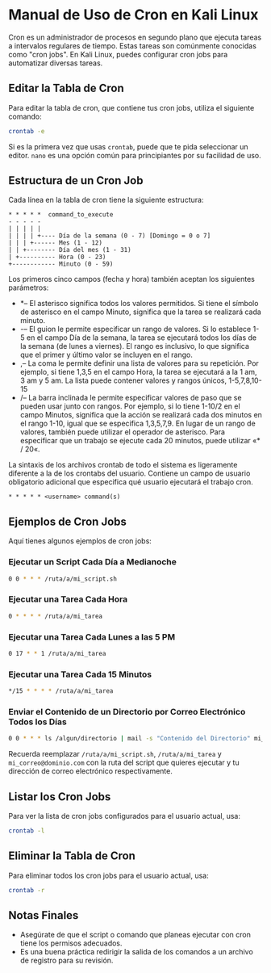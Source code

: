 # Manual de Uso de Cron en Kali Linux

Cron es un administrador de procesos en segundo plano que ejecuta tareas a intervalos regulares de tiempo. Estas tareas son comúnmente conocidas como "cron jobs". En Kali Linux, puedes configurar cron jobs para automatizar diversas tareas.

## Editar la Tabla de Cron

Para editar la tabla de cron, que contiene tus cron jobs, utiliza el siguiente comando:

```bash
crontab -e
```

Si es la primera vez que usas `crontab`, puede que te pida seleccionar un editor. `nano` es una opción común para principiantes por su facilidad de uso.

## Estructura de un Cron Job

Cada línea en la tabla de cron tiene la siguiente estructura:

```
* * * * *  command_to_execute
- - - - -
| | | | |
| | | | +---- Día de la semana (0 - 7) [Domingo = 0 o 7]
| | | +------ Mes (1 - 12)
| | +-------- Día del mes (1 - 31)
| +---------- Hora (0 - 23)
+------------ Minuto (0 - 59)
```



Los primeros cinco campos (fecha y hora) también aceptan los siguientes parámetros:

- *– El asterisco significa todos los valores permitidos. Si tiene el símbolo de asterisco en el campo Minuto, significa que la tarea se realizará cada minuto.
- -– El guion le permite especificar un rango de valores. Si lo establece 1-5 en el campo Día de la semana, la tarea se ejecutará todos los días de la semana (de lunes a viernes). El rango es inclusivo, lo que significa que el primer y último valor se incluyen en el rango.
- ,– La coma le permite definir una lista de valores para su repetición. Por ejemplo, si tiene 1,3,5 en el campo Hora, la tarea se ejecutará a la 1 am, 3 am y 5 am. La lista puede contener valores y rangos únicos, 1-5,7,8,10-15
- /– La barra inclinada le permite especificar valores de paso que se pueden usar junto con rangos. Por ejemplo, si lo tiene 1-10/2 en el campo Minutos, significa que la acción se realizará cada dos minutos en el rango 1-10, igual que se especifica 1,3,5,7,9. En lugar de un rango de valores, también puede utilizar el operador de asterisco. Para especificar que un trabajo se ejecute cada 20 minutos, puede utilizar «* / 20«.

La sintaxis de los archivos crontab de todo el sistema es ligeramente diferente a la de los crontabs del usuario. Contiene un campo de usuario obligatorio adicional que especifica qué usuario ejecutará el trabajo cron.


```
* * * * * <username> command(s)
```
          
## Ejemplos de Cron Jobs

Aquí tienes algunos ejemplos de cron jobs:

### Ejecutar un Script Cada Día a Medianoche

```bash
0 0 * * * /ruta/a/mi_script.sh
```

### Ejecutar una Tarea Cada Hora

```bash
0 * * * * /ruta/a/mi_tarea
```

### Ejecutar una Tarea Cada Lunes a las 5 PM

```bash
0 17 * * 1 /ruta/a/mi_tarea
```

### Ejecutar una Tarea Cada 15 Minutos

```bash
*/15 * * * * /ruta/a/mi_tarea
```

### Enviar el Contenido de un Directorio por Correo Electrónico Todos los Días

```bash
0 0 * * * ls /algun/directorio | mail -s "Contenido del Directorio" mi_correo@dominio.com
```

Recuerda reemplazar `/ruta/a/mi_script.sh`, `/ruta/a/mi_tarea` y `mi_correo@dominio.com` con la ruta del script que quieres ejecutar y tu dirección de correo electrónico respectivamente.

## Listar los Cron Jobs

Para ver la lista de cron jobs configurados para el usuario actual, usa:

```bash
crontab -l
```

## Eliminar la Tabla de Cron

Para eliminar todos los cron jobs para el usuario actual, usa:

```bash
crontab -r
```

## Notas Finales

- Asegúrate de que el script o comando que planeas ejecutar con cron tiene los permisos adecuados.
- Es una buena práctica redirigir la salida de los comandos a un archivo de registro para su revisión.


